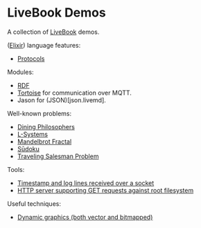 # LiveBook Demos

A collection of [LiveBook](https://livebook.dev) demos.

([Elixir](https://elixir-lang.org)) language features:
- [Protocols](protocols.livemd)

Modules:
- [RDF](rdf.livemd)
- [Tortoise](mqtt.livemd) for communication over MQTT.
- Jason for (JSON)[json.livemd].

Well-known problems:
- [Dining Philosophers](dining-philosopers.livemd)
- [L-Systems](lsystem.livemd)
- [Mandelbrot Fractal](mandelbrot.livemd)
- [Sūdoku](sudoku.livemd)
- [Traveling Salesman Problem](tsp.livemd)

Tools:
- [Timestamp and log lines received over a socket](socket.livemd)
- [HTTP server supporting GET requests against root filesystem](http-server.livemd)

Useful techniques:
- [Dynamic graphics (both vector and bitmapped)](dynamic-graphics.livemd)

